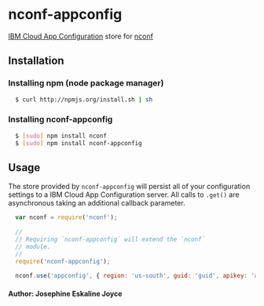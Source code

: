 # nconf-appconfig

[IBM Cloud App Configuration](https://cloud.ibm.com/docs/app-configuration?topic=app-configuration-getting-started) store for [nconf](https://github.com/indexzero/nconf)

## Installation

### Installing npm (node package manager)
``` bash
  $ curl http://npmjs.org/install.sh | sh
```

### Installing nconf-appconfig
``` bash
  $ [sudo] npm install nconf
  $ [sudo] npm install nconf-appconfig
```

## Usage
The store provided by `nconf-appconfig` will persist all of your configuration settings to a IBM Cloud App Configuration server. All calls to `.get()` are asynchronous taking an additional callback parameter.

``` js
  var nconf = require('nconf');
  
  //
  // Requiring `nconf-appconfig` will extend the `nconf`
  // module.
  //
  require('nconf-appconfig');
  
  nconf.use('appconfig', { region: 'us-south', guid: 'guid', apikey: 'apikey', collectionId: 'collection', environmentId: 'dev' });
```

#### Author: Josephine Eskaline Joyce

[0]: https://github.com/jojustin/nconf-appconfig